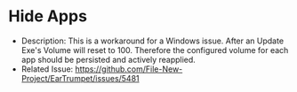 # Hide Apps

- Description: This is a workaround for a Windows issue. After an Update Exe's Volume will reset to 100. Therefore the
  configured volume for each app should be persisted and actively reapplied.
- Related Issue: https://github.com/File-New-Project/EarTrumpet/issues/5481